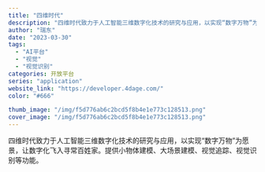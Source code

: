```yaml
---
title: "四维时代"
description: "四维时代致力于人工智能三维数字化技术的研究与应用，以实现“数字万物”为愿景，让数字化飞入寻常百姓家。提供小物体建模、大场"
author: "瑞东"
date: "2023-03-30"
tags:
  - "AI平台"
  - "视觉"
  - "视觉识别"
categories: 开放平台
series: "application"
website_link: "https://developer.4dage.com/"
color: "#666"

thumb_image: "/img/f5d776ab6c2bcd5f8b4e1e773c128513.png"
cover_image: "/img/f5d776ab6c2bcd5f8b4e1e773c128513.png"
---
```


四维时代致力于人工智能三维数字化技术的研究与应用，以实现“数字万物”为愿景，让数字化飞入寻常百姓家。提供小物体建模、大场景建模、视觉追踪、视觉识别等功能。